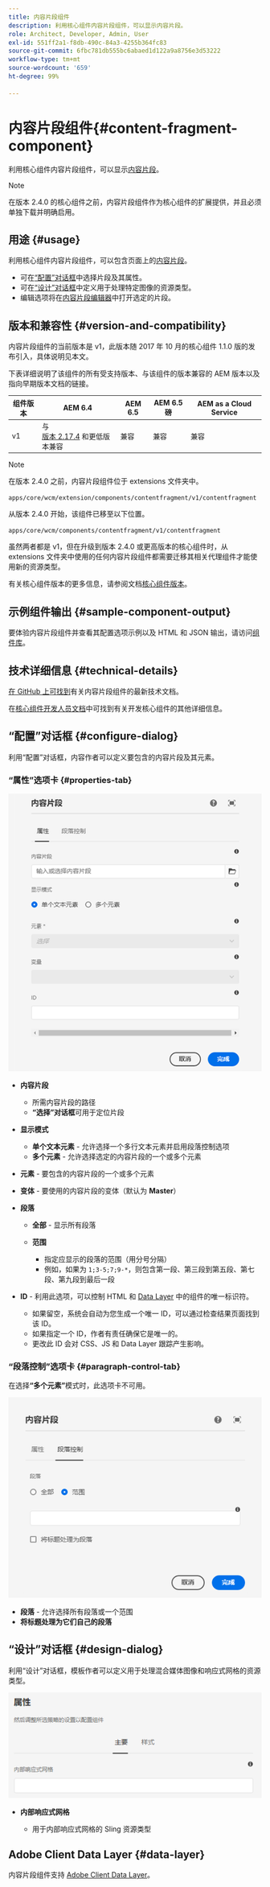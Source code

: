 ```yaml
---
title: 内容片段组件
description: 利用核心组件内容片段组件，可以显示内容片段。
role: Architect, Developer, Admin, User
exl-id: 551ff2a1-f8db-490c-84a3-4255b364fc83
source-git-commit: 6fbc781db555bc6abaed1d122a9a8756e3d53222
workflow-type: tm+mt
source-wordcount: '659'
ht-degree: 99%

---
```


# 内容片段组件{#content-fragment-component}

利用核心组件内容片段组件，可以显示[内容片段](https://experienceleague.adobe.com/docs/experience-manager-cloud-service/assets/content-fragments/content-fragments.html)。

>[!NOTE]
>
>在版本 2.4.0 的核心组件之前，内容片段组件作为核心组件的扩展提供，并且必须单独下载并明确启用。

## 用途 {#usage}

利用核心组件内容片段组件，可以包含页面上的[内容片段](https://experienceleague.adobe.com/docs/experience-manager-cloud-service/assets/content-fragments/content-fragments.html)。

* 可在[“配置”对话框](#configure-dialog)中选择片段及其属性。
* 可在[“设计”对话框](#design-dialog)中定义用于处理特定图像的资源类型。
* 编辑选项将在[内容片段编辑器](https://experienceleague.adobe.com/docs/experience-manager-cloud-service/assets/content-fragments/content-fragments-variations.html)中打开选定的片段。

## 版本和兼容性 {#version-and-compatibility}

内容片段组件的当前版本是 v1，此版本随 2017 年 10 月的核心组件 1.1.0 版的发布引入，具体说明见本文。

下表详细说明了该组件的所有受支持版本、与该组件的版本兼容的 AEM 版本以及指向早期版本文档的链接。

| 组件版本 | AEM 6.4 | AEM 6.5 | AEM 6.5磅 | AEM as a Cloud Service |
|--- |--- |---|---|---|
| v1 | 与<br>[版本 2.17.4](/help/versions.md) 和更低版本兼容 | 兼容 | 兼容 | 兼容 |

>[!NOTE]
>
>在版本 2.4.0 之前，内容片段组件位于 extensions 文件夹中。
>
> `apps/core/wcm/extension/components/contentfragment/v1/contentfragment`
> 
>从版本 2.4.0 开始，该组件已移至以下位置。
>
>`apps/core/wcm/components/contentfragment/v1/contentfragment`
>
>虽然两者都是 v1，但在升级到版本 2.4.0 或更高版本的核心组件时，从 extensions 文件夹中使用的任何内容片段组件都需要迁移其相关代理组件才能使用新的资源类型。

有关核心组件版本的更多信息，请参阅文档[核心组件版本](/help/versions.md)。

## 示例组件输出 {#sample-component-output}

要体验内容片段组件并查看其配置选项示例以及 HTML 和 JSON 输出，请访问[组件库](https://adobe.com/go/aem_cmp_library_cf_cn)。

## 技术详细信息 {#technical-details}

[在 GitHub 上可找到](https://adobe.com/go/aem_cmp_tech_cf_v1_cn)有关内容片段组件的最新技术文档。

在[核心组件开发人员文档](/help/developing/overview.md)中可找到有关开发核心组件的其他详细信息。

## “配置”对话框 {#configure-dialog}

利用“配置”对话框，内容作者可以定义要包含的内容片段及其元素。

### “属性”选项卡 {#properties-tab}

![内容片段组件](/help/assets/content-fragment-edit-properties.png)

* **内容片段**

   * 所需内容片段的路径
   * **“选择”对话框**&#x200B;可用于定位片段

* **显示模式**
   * **单个文本元素** - 允许选择一个多行文本元素并启用段落控制选项
   * **多个元素** - 允许选择选定的内容片段的一个或多个元素
* **元素** - 要包含的内容片段的一个或多个元素
* **变体** - 要使用的内容片段的变体（默认为 **Master**）

* **段落**

   * **全部** - 显示所有段落
   * **范围**

      * 指定应显示的段落的范围（用分号分隔）
      * 例如，如果为 `1;3-5;7;9-*`，则包含第一段、第三段到第五段、第七段、第九段到最后一段
* **ID** - 利用此选项，可以控制 HTML 和 [Data Layer](/help/developing/data-layer/overview.md) 中的组件的唯一标识符。
   * 如果留空，系统会自动为您生成一个唯一 ID，可以通过检查结果页面找到该 ID。
   * 如果指定一个 ID，作者有责任确保它是唯一的。
   * 更改此 ID 会对 CSS、JS 和 Data Layer 跟踪产生影响。

### “段落控制”选项卡 {#paragraph-control-tab}

在选择&#x200B;**“多个元素”**&#x200B;模式时，此选项卡不可用。

![内容片段组件](/help/assets/content-fragment-edit-paragraph.png)

* **段落** - 允许选择所有段落或一个范围
* **将标题处理为它们自己的段落**

## “设计”对话框 {#design-dialog}

利用“设计”对话框，模板作者可以定义用于处理混合媒体图像和响应式网格的资源类型。

![内容片段组件“设计”对话框](/help/assets/content-fragment-design.png)

* **内部响应式网格**

   * 用于内部响应式网格的 Sling 资源类型

## Adobe Client Data Layer {#data-layer}

内容片段组件支持 [Adobe Client Data Layer](/help/developing/data-layer/overview.md)。
